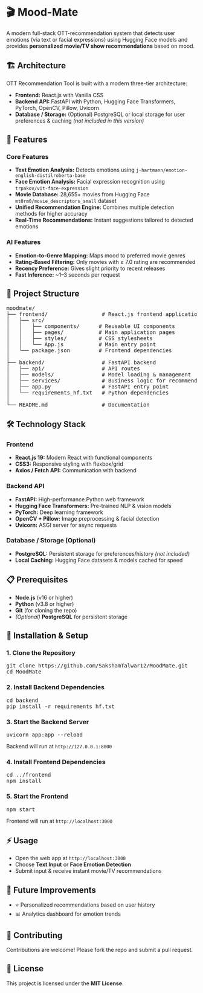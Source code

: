 <h1>🎬 Mood-Mate</h1>

<p>
A modern full-stack OTT-recommendation system that detects user emotions (via text or facial expressions) using Hugging Face models and provides 
<strong>personalized movie/TV show recommendations</strong> based on mood.
</p>

<h2>🏗️ Architecture</h2>

<p>OTT Recommendation Tool is built with a modern three-tier architecture:</p>
<ul>
  <li><strong>Frontend:</strong> React.js with Vanilla CSS</li>
  <li><strong>Backend API:</strong> FastAPI with Python, Hugging Face Transformers, PyTorch, OpenCV, Pillow, Uvicorn</li>
  <li><strong>Database / Storage:</strong> (Optional) PostgreSQL or local storage for user preferences & caching <em>(not included in this version)</em></li>
</ul>

<h2>🚀 Features</h2>

<h3>Core Features</h3>
<ul>
  <li><strong>Text Emotion Analysis:</strong> Detects emotions using <code>j-hartmann/emotion-english-distilroberta-base</code></li>
  <li><strong>Face Emotion Analysis:</strong> Facial expression recognition using <code>trpakov/vit-face-expression</code></li>
  <li><strong>Movie Database:</strong> 28,655+ movies from Hugging Face <code>mt0rm0/movie_descriptors_small</code> dataset</li>
  <li><strong>Unified Recommendation Engine:</strong> Combines multiple detection methods for higher accuracy</li>
  <li><strong>Real-Time Recommendations:</strong> Instant suggestions tailored to detected emotions</li>
</ul>

<h3>AI Features</h3>
<ul>
  <li><strong>Emotion-to-Genre Mapping:</strong> Maps mood to preferred movie genres</li>
  <li><strong>Rating-Based Filtering:</strong> Only movies with ≥ 7.0 rating are recommended</li>
  <li><strong>Recency Preference:</strong> Gives slight priority to recent releases</li>
  <li><strong>Fast Inference:</strong> ~1–3 seconds per request</li>
</ul>

<h2>📁 Project Structure</h2>

<pre>
moodmate/
├── frontend/                 # React.js frontend application
│   ├── src/
│   │   ├── components/      # Reusable UI components
│   │   ├── pages/           # Main application pages
│   │   ├── styles/          # CSS stylesheets
│   │   └── App.js           # Main entry point
│   └── package.json         # Frontend dependencies
│
├── backend/                  # FastAPI backend
│   ├── api/                  # API routes
│   ├── models/               # Model loading & management
│   ├── services/             # Business logic for recommendations
│   ├── app.py                # FastAPI entry point
│   └── requirements_hf.txt   # Python dependencies
│
└── README.md                 # Documentation
</pre>

<h2>🛠️ Technology Stack</h2>

<h3>Frontend</h3>
<ul>
  <li><strong>React.js 19:</strong> Modern React with functional components</li>
  <li><strong>CSS3:</strong> Responsive styling with flexbox/grid</li>
  <li><strong>Axios / Fetch API:</strong> Communication with backend</li>
</ul>

<h3>Backend API</h3>
<ul>
  <li><strong>FastAPI:</strong> High-performance Python web framework</li>
  <li><strong>Hugging Face Transformers:</strong> Pre-trained NLP & vision models</li>
  <li><strong>PyTorch:</strong> Deep learning framework</li>
  <li><strong>OpenCV + Pillow:</strong> Image preprocessing & facial detection</li>
  <li><strong>Uvicorn:</strong> ASGI server for async requests</li>
</ul>

<h3>Database / Storage (Optional)</h3>
<ul>
  <li><strong>PostgreSQL:</strong> Persistent storage for preferences/history <em>(not included)</em></li>
  <li><strong>Local Caching:</strong> Hugging Face datasets & models cached for speed</li>
</ul>

<h2>📋 Prerequisites</h2>
<ul>
  <li><strong>Node.js</strong> (v16 or higher)</li>
  <li><strong>Python</strong> (v3.8 or higher)</li>
  <li><strong>Git</strong> (for cloning the repo)</li>
  <li><em>(Optional)</em> <strong>PostgreSQL</strong> for persistent storage</li>
</ul>

<h2>🔧 Installation & Setup</h2>

<h3>1. Clone the Repository</h3>
<pre>
git clone https://github.com/SakshamTalwar12/MoodMate.git
cd MoodMate
</pre>

<h3>2. Install Backend Dependencies</h3>
<pre>
cd backend
pip install -r requirements_hf.txt
</pre>

<h3>3. Start the Backend Server</h3>
<pre>
uvicorn app:app --reload
</pre>
<p>Backend will run at <code>http://127.0.0.1:8000</code></p>

<h3>4. Install Frontend Dependencies</h3>
<pre>
cd ../frontend
npm install
</pre>

<h3>5. Start the Frontend</h3>
<pre>
npm start
</pre>
<p>Frontend will run at <code>http://localhost:3000</code></p>

<h2>⚡ Usage</h2>
<ul>
  <li>Open the web app at <code>http://localhost:3000</code></li>
  <li>Choose <strong>Text Input</strong> or <strong>Face Emotion Detection</strong></li>
  <li>Submit input & receive instant movie/TV recommendations</li>
</ul>

<h2>🔮 Future Improvements</h2>
<ul>
  <li>⭐ Personalized recommendations based on user history</li>
  <li>📊 Analytics dashboard for emotion trends</li>
</ul>

<h2>🤝 Contributing</h2>
<p>
Contributions are welcome! Please fork the repo and submit a pull request.
</p>

<h2>📜 License</h2>
<p>
This project is licensed under the <strong>MIT License</strong>.
</p>
